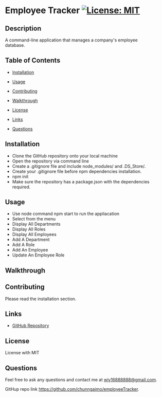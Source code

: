 # Employee Tracker [![License: MIT](https://img.shields.io/badge/License-MIT-yellow.svg)](https://opensource.org/licenses/MIT)

## Description
A command-line application that manages a company's employee database.

## Table of Contents
 * [Installation](#installation)

 * [Usage](#usage)

 * [Contributing](#contributing)

 * [Walkthrough](#walkthrough)

 * [License](#license)

 * [Links](#links)
 
 * [Questions](#questions)

## Installation
  - Clone the GitHub repository onto your local machine
  - Open the repository via command line
  - Create a .gitignore file and include node_modules/ and .DS_Store/.
  - Create your .gitignore file before npm dependencies installation.
  - npm init
  - Make sure the repository has a package.json with the dependencies required. 


## Usage
  - Use node command npm start to run the appliacation
  - Select from the menu
  - Display All Departments
  - Display All Roles
  - Display All Employees
  - Add A Department
  - Add A Role
  - Add An Employee
  - Update An Employee Role

## Walkthrough

## Contributing 
Please read the installation section. 

## Links

- [GitHub Repository](https://github.com/chunngaimo/employeeTracker)

## License
License with MIT

## Questions
Feel free to ask any questions and contact me at wjy16888888@gmail.com. 

GitHup repo link https://github.com/chunngaimo/employeeTracker.